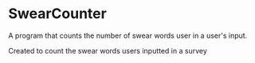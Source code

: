 # SwearCounter
A program that counts the number of swear words user in a user's input. 

Created to count the swear words users inputted in a survey
